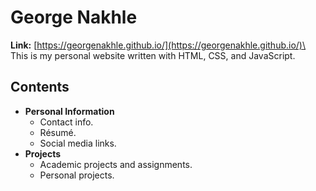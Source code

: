 # George Nakhle

**Link:** [https://georgenakhle.github.io/](https://georgenakhle.github.io/)\
This is my personal website written with HTML, CSS, and JavaScript.

## Contents

- **Personal Information**
  - Contact info.
  - Résumé.
  - Social media links.
- **Projects**
  - Academic projects and assignments.
  - Personal projects.
